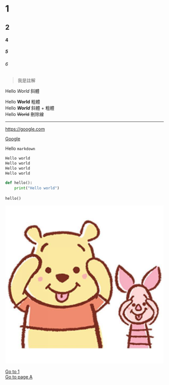 # 1
## 2
#### 4
##### 5
###### 6

> 我是註解

Hello *World*       斜體

Hello **World**     粗體  
Hello ***World***   斜體 + 粗體  
Hello ~~World~~     刪除線  

---

<https://google.com>

[Google](https://google.com)

Hello `markdown`

```
Hello world
Hello world
Hello world
Hello world
```


```python
def hello():
    print("Hello world")

hello()
```

![](./winne.jpg)

[Go to 1](#1)  
[Go to page A](./a.md)